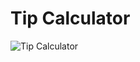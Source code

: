 # Tip Calculator
 
![Tip Calculator](https://user-images.githubusercontent.com/117556138/226109925-a33a24ea-acb1-4199-b471-5a0d51b44e56.gif)
